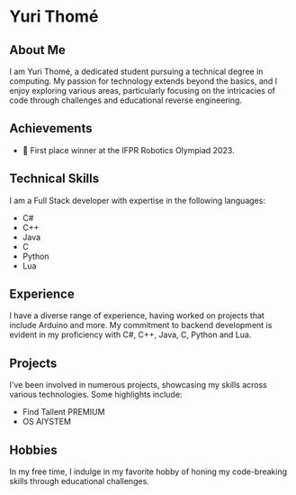 # Yuri Thomé

## About Me
I am Yuri Thomé, a dedicated student pursuing a technical degree in computing. My passion for technology extends beyond the basics, and I enjoy exploring various areas, particularly focusing on the intricacies of code through challenges and educational reverse engineering.

## Achievements
- 🥇 First place winner at the IFPR Robotics Olympiad 2023.

## Technical Skills
I am a Full Stack developer with expertise in the following languages:
- C#
- C++
- Java
- C
- Python
- Lua

## Experience
I have a diverse range of experience, having worked on projects that include Arduino and more. My commitment to backend development is evident in my proficiency with C#, C++, Java, C, Python and Lua.

## Projects
I've been involved in numerous projects, showcasing my skills across various technologies. Some highlights include:
- Find Tallent PREMIUM
- OS AIYSTEM

## Hobbies
In my free time, I indulge in my favorite hobby of honing my code-breaking skills through educational challenges.
